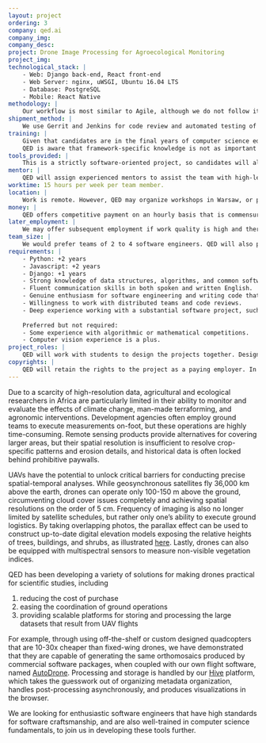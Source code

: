```yaml
---
layout: project
ordering: 3
company: qed.ai
company_img:
company_desc:
project: Drone Image Processing for Agroecological Monitoring
project_img:
technological_stack: |
    - Web: Django back-end, React front-end
    - Web Server: nginx, uWSGI, Ubuntu 16.04 LTS
    - Database: PostgreSQL
    - Mobile: React Native
methodology: |
    Our workflow is most similar to Agile, although we do not follow it very strictly. We integrate ideas from Kanban into our task management system, and have regular discussions online and via video conference whenever necessary. We employ continuous integration methods that are detailed in the answer to the following question.
shipment_method: |
    We use Gerrit and Jenkins for code review and automated testing of back-end and front-end code, coupled with QA testers who further test all features and provide ticketed feedback.  Our projects are auto-deployed to multiple cloud servers, each representing different code checkpoints with varying levels of stability. We will also engage in regular online communications.
training: |
    Given that candidates are in the final years of computer science education, we expect them to already have a few years of experience with building and deploying working software. We will provide them with a real-world problem-solving context often missing from purely academic courses.
    QED is aware that framework-specific knowledge is not as important as strong analytical skills and experience with design patterns. However, if the duration of the work contract is very short (e.g. only a few months), then it would be most efficient if candidates already know the frameworks listed above, so that they can concentrate on design and coding rather than learning new frameworks, and have sufficient time to build something substantial and useful.
tools_provided: |
    This is a strictly software-oriented project, so candidates will already have the computers they need. QED will provide all DevOps support, such as cloud infrastructure, code repositories, and buildsystems, as well as researchers and graphic designers.
mentor: |
    QED will assign experienced mentors to assist the team with high-level architectural issues and code review.
worktime: 15 hours per week per team member.
location: |
    Work is remote. However, QED may organize workshops in Warsaw, or provide developers with fully-sponsored travel to visit users on-site in other places as necessary, if this is required to better provide real-world contexts. Any such visits would be discussed with team members first before planning them.
money: |
    QED offers competitive payment on an hourly basis that is commensurate with experience and skills. 
later_employment: |
    We may offer subsequent employment if work quality is high and there is a clear team fit.
team_size: |
    We would prefer teams of 2 to 4 software engineers. QED will also provide auxiliary staff to assist them.
requirements: |
    - Python: +2 years
    - Javascript: +2 years
    - Django: +1 years
    - Strong knowledge of data structures, algorithms, and common software design patterns.
    - Fluent communication skills in both spoken and written English.
    - Genuine enthusiasm for software engineering and writing code that is clean, readable, and efficient.
    - Willingness to work with distributed teams and code reviews.
    - Deep experience working with a substantial software project, such as from prior professional work experiences, or from contributions to open source software. Provide samples of code.
    
    Preferred but not required:
    - Some experience with algorithmic or mathematical competitions.
    - Computer vision experience is a plus.
project_roles: |
    QED will work with students to design the projects together. Designs are expected to change based on user feedback, so candidates should apply a high standard of software craftsmanship to enable rapid iterations.
copyrights: |
    QED will retain the rights to the project as a paying employer. In most cases we will bring a substantial pre-existing codebase to the table, and are not starting from scratch. We are also advocates of open source, and may choose to open source components of the project, or possibly the project in its entirety, as business conditions permit.
---
```

Due to a scarcity of high-resolution data, agricultural and ecological researchers in Africa are particularly limited in their ability to monitor and evaluate the effects of climate change, man-made terraforming, and agronomic interventions. Development agencies often employ ground teams to execute measurements on-foot, but these operations are highly time-consuming. Remote sensing products provide alternatives for covering larger areas, but their spatial resolution is insufficient to resolve crop-specific patterns and erosion details, and historical data is often locked behind prohibitive paywalls.

UAVs have the potential to unlock critical barriers for conducting precise spatial-temporal analyses. While geosynchronous satellites fly 36,000 km above the earth, drones can operate only 100-150 m above the ground, circumventing cloud cover issues completely and achieving spatial resolutions on the order of 5 cm. Frequency of imaging is also no longer limited by satellite schedules, but rather only one’s ability to execute ground logistics. By taking overlapping photos, the parallax effect can be used to construct up-to-date digital elevation models exposing the relative heights of trees, buildings, and shrubs, as illustrated [here](https://sketchfab.com/models/24f232b03d2d4f60ae427be49fd1e13e). Lastly, drones can also be equipped with multispectral sensors to measure non-visible vegetation indices.

QED has been developing a variety of solutions for making drones practical for scientific studies, including

1. reducing the cost of purchase
2. easing the coordination of ground operations
3. providing scalable platforms for storing and processing the large datasets that result from UAV flights

For example, through using off-the-shelf or custom designed quadcopters that are 10-30x cheaper than fixed-wing drones, we have demonstrated that they are capable of generating the same orthomosaics produced by commercial software packages, when coupled with our own flight software, named [AutoDrone](https://play.google.com/store/apps/details?id=ai.qed.auto.drone&hl=en). Processing and storage is handled by our [Hive](http://hive.qed.ai/) platform, which takes the guesswork out of organizing metadata organization, handles post-processing asynchronously, and produces visualizations in the browser.  

We are looking for enthusiastic software engineers that have high standards for software craftsmanship, and are also well-trained in computer science fundamentals, to join us in developing these tools further.